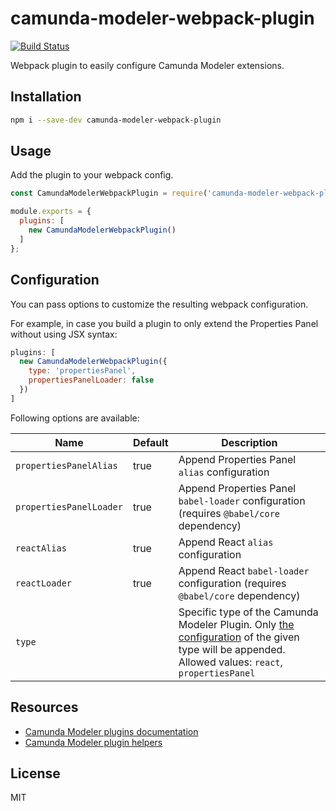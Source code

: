 # camunda-modeler-webpack-plugin

[![Build Status](https://github.com/pinussilvestrus/camunda-modeler-webpack-plugin/workflows/CI/badge.svg)](https://github.com/pinussilvestrus/camunda-modeler-webpack-plugin/actions?query=workflow%3ACI)

Webpack plugin to easily configure Camunda Modeler extensions.

## Installation

```sh
npm i --save-dev camunda-modeler-webpack-plugin
```

## Usage

Add the plugin to your webpack config.

```js
const CamundaModelerWebpackPlugin = require('camunda-modeler-webpack-plugin');

module.exports = {
  plugins: [
    new CamundaModelerWebpackPlugin()
  ]
};
```

## Configuration

You can pass options to customize the resulting webpack configuration. 

For example, in case you build a plugin to only extend the Properties Panel without using JSX syntax:

```js
plugins: [
  new CamundaModelerWebpackPlugin({
    type: 'propertiesPanel',
    propertiesPanelLoader: false
  })
]
```

Following options are available:

| Name | Default | Description |
| ----------- | ----------- | ----------- |
| `propertiesPanelAlias` | true | Append Properties Panel `alias` configuration |
| `propertiesPanelLoader` | true | Append Properties Panel `babel-loader` configuration (requires `@babel/core` dependency) |
| `reactAlias` | true | Append React `alias` configuration |
| `reactLoader` | true | Append React `babel-loader` configuration (requires `@babel/core` dependency) |
| `type` |  | Specific type of the Camunda Modeler Plugin. Only [the configuration](./src/config/) of the given type will be appended. Allowed values: `react`, `propertiesPanel` |

## Resources

* [Camunda Modeler plugins documentation](https://docs.camunda.io/docs/components/modeler/desktop-modeler/plugins)
* [Camunda Modeler plugin helpers](https://github.com/camunda/camunda-modeler-plugin-helpers)

## License

MIT
